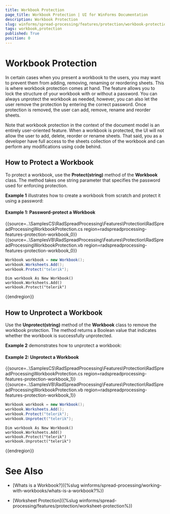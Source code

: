 ```yaml
---
title: Workbook Protection
page_title: Workbook Protection | UI for WinForms Documentation
description: Workbook Protection
slug: winforms/spread-processing/features/protection/workbook-protection
tags: workbook,protection
published: True
position: 0
---
```


# Workbook Protection



In certain cases when you present a workbook to the users, you may want to prevent them from adding, removing, renaming or reordering sheets. This is where workbook protection comes at hand. The feature allows you to lock the structure of your workbook with or without a password. You can always unprotect the workbook as needed, however, you can also let the user remove the protection by entering the correct password. Once protection is removed, the user can add, remove, rename and reorder sheets.
      

Note that workbook protection in the context of the document model is an entirely user-oriented feature. When a workbook is protected, the UI will not allow the user to add, delete, reorder or rename sheets. That said, you as a developer have full access to the sheets collection of the workbook and can perform any modifications using code behind.
      

## How to Protect a Workbook

To protect a workbook, use the __Protect(string)__ method of the __Workbook__ class. The method takes one string parameter that specifies the password used for enforcing protection.
        

__Example 1__ illustrates how to create a workbook from scratch and protect it using a password:
       
#### Example 1: Password-protect a Workbook


{{source=..\SamplesCS\RadSpreadProcessing\Features\Protection\RadSpreadProcessingWorkbookProtection.cs region=radspreadprocessing-features-protection-workbook_0}} 
{{source=..\SamplesVB\RadSpreadProcessing\Features\Protection\RadSpreadProcessingWorkbookProtection.vb region=radspreadprocessing-features-protection-workbook_0}} 

````C#
Workbook workbook = new Workbook();
workbook.Worksheets.Add();
workbook.Protect("telerik");

````
````VB.NET
Dim workbook As New Workbook()
workbook.Worksheets.Add()
workbook.Protect("telerik")

````

{{endregion}} 

## How to Unprotect a Workbook

Use the __Unprotect(string)__ method of the __Workbook__ class to remove the workbook protection. The method returns a Boolean value that indicates whether the workbook is successfully unprotected.
        

__Example 2__ demonstrates how to unprotect a workbook:
      
#### Example 2: Unprotect a Workbook

{{source=..\SamplesCS\RadSpreadProcessing\Features\Protection\RadSpreadProcessingWorkbookProtection.cs region=radspreadprocessing-features-protection-workbook_1}} 
{{source=..\SamplesVB\RadSpreadProcessing\Features\Protection\RadSpreadProcessingWorkbookProtection.vb region=radspreadprocessing-features-protection-workbook_1}} 

````C#
Workbook workbook = new Workbook();
workbook.Worksheets.Add();
workbook.Protect("telerik");
workbook.Unprotect("telerik");

````
````VB.NET
Dim workbook As New Workbook()
workbook.Worksheets.Add()
workbook.Protect("telerik")
workbook.Unprotect("telerik")

````

{{endregion}} 

# See Also

 * [Whats is a Workbook?]({%slug winforms/spread-processing/working-with-workbooks/whats-is-a-workbook?%})

 * [Worksheet Protection]({%slug winforms/spread-processing/features/protection/worksheet-protection%})
